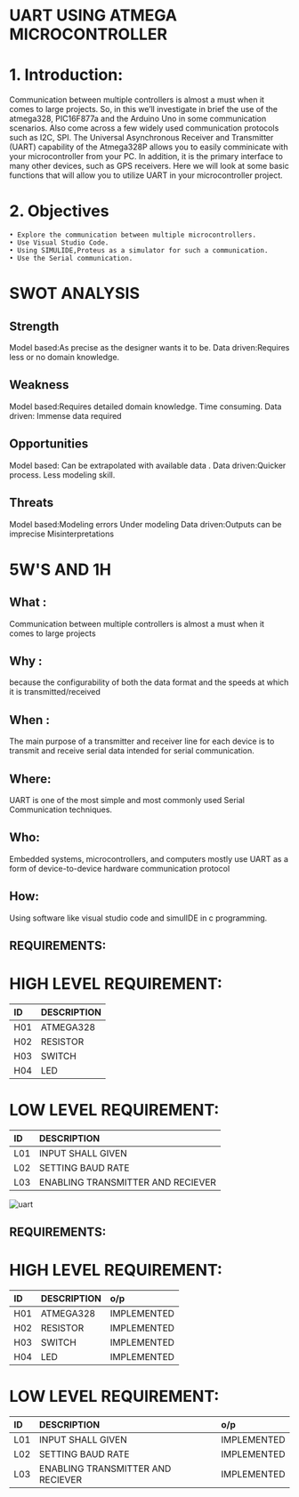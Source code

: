 # UART USING ATMEGA MICROCONTROLLER
# 1.	Introduction:
                       
 Communication between multiple controllers is almost a must when it comes to large projects. So, in this we’ll investigate in brief the use of the atmega328, PIC16F877a and the Arduino Uno in some communication scenarios. Also come across a few widely used communication protocols such as I2C, SPI. The Universal Asynchronous Receiver and Transmitter (UART) capability of the Atmega328P allows you to easily comminicate with your microcontroller from your PC. In addition, it is the primary interface to many other devices, such as GPS receivers. Here we will look at some basic functions that will allow you to utilize UART in your microcontroller project.
  
  
# 2.	Objectives

    • Explore the communication between multiple microcontrollers.
    • Use Visual Studio Code.
    • Using SIMULIDE,Proteus as a simulator for such a communication.
    • Use the Serial communication.
    
# SWOT ANALYSIS

## Strength
Model based:As precise as the designer wants it to be.
Data driven:Requires less or no domain knowledge.

## Weakness
Model based:Requires detailed domain knowledge.
            Time consuming.
Data driven: Immense data required
    
## Opportunities
Model based: Can be extrapolated with available data .
Data driven:Quicker process.
            Less modeling skill.
## Threats
Model based:Modeling errors
            Under modeling
Data driven:Outputs can be imprecise
            Misinterpretations        

# 5W'S AND 1H
## What :
Communication between multiple controllers is almost a must when it comes to large projects
## Why :
because the configurability of both the data format and the speeds at which it is transmitted/received
## When :
The main purpose of a transmitter and receiver line for each device is to transmit and receive serial data intended for serial communication.
## Where:
UART is one of the most simple and most commonly used Serial Communication techniques.
## Who:
Embedded systems, microcontrollers, and computers mostly use UART as a form of device-to-device hardware communication protocol
## How:
Using software like visual studio code and simulIDE in c programming.

## REQUIREMENTS:
# HIGH LEVEL REQUIREMENT:
|ID|DESCRIPTION|
|:-|:----------|
|H01|ATMEGA328|
|H02|RESISTOR|
|H03|SWITCH|
|H04|LED|

# LOW LEVEL REQUIREMENT:
|ID|DESCRIPTION|
|:-|:----------|
|L01|INPUT SHALL GIVEN|
|L02|SETTING BAUD RATE|
|L03|ENABLING TRANSMITTER AND RECIEVER|

![uart ](https://user-images.githubusercontent.com/98824204/157267401-2abe317f-0f80-446f-9118-291c80001223.png)


## REQUIREMENTS:
# HIGH LEVEL REQUIREMENT:
|ID|DESCRIPTION|o/p|
|:-|:----------|:--|
|H01|ATMEGA328|IMPLEMENTED|
|H02|RESISTOR|IMPLEMENTED|
|H03|SWITCH|IMPLEMENTED|
|H04|LED|IMPLEMENTED|

# LOW LEVEL REQUIREMENT:
|ID|DESCRIPTION|o/p|
|:-|:----------|:--|
|L01|INPUT SHALL GIVEN|IMPLEMENTED|
|L02|SETTING BAUD RATE|IMPLEMENTED|
|L03|ENABLING TRANSMITTER AND RECIEVER|IMPLEMENTED|


            

